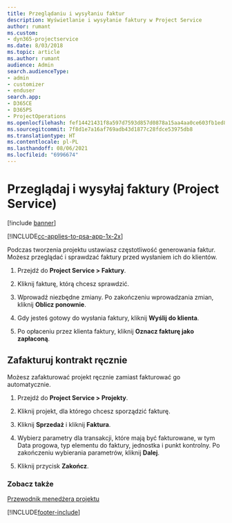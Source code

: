 ```yaml
---
title: Przeglądaniu i wysyłaniu faktur
description: Wyświetlanie i wysyłanie faktury w Project Service
author: rumant
ms.custom:
- dyn365-projectservice
ms.date: 8/03/2018
ms.topic: article
ms.author: rumant
audience: Admin
search.audienceType:
- admin
- customizer
- enduser
search.app:
- D365CE
- D365PS
- ProjectOperations
ms.openlocfilehash: fef14421431f8a597d7593d857d0878a15aa4aa0ce603fb1ed8614903a8f6104
ms.sourcegitcommit: 7f8d1e7a16af769adb43d1877c28fdce53975db8
ms.translationtype: HT
ms.contentlocale: pl-PL
ms.lasthandoff: 08/06/2021
ms.locfileid: "6996674"
---
```

# <a name="view-and-send-invoices-project-service"></a>Przeglądaj i wysyłaj faktury (Project Service)

[!include [banner](../includes/psa-now-project-operations.md)]

[!INCLUDE[cc-applies-to-psa-app-1x-2x](../includes/cc-applies-to-psa-app-1x-2x.md)]

Podczas tworzenia projektu ustawiasz częstotliwość generowania faktur. Możesz przeglądać i sprawdzać faktury przed wysłaniem ich do klientów.  
  
1.  Przejdź do **Project Service > Faktury**.  
  
2.  Kliknij fakturę, którą chcesz sprawdzić.  
  
3.  Wprowadź niezbędne zmiany. Po zakończeniu wprowadzania zmian, kliknij **Oblicz ponownie**.  
  
4.  Gdy jesteś gotowy do wysłania faktury, kliknij **Wyślij do klienta**.  
  
5.  Po opłaceniu przez klienta faktury, kliknij **Oznacz fakturę jako zapłaconą**.  
  
## <a name="manually-invoice-a-contract"></a>Zafakturuj kontrakt ręcznie  
 Możesz zafakturować projekt ręcznie zamiast fakturować go automatycznie.  
  
1.  Przejdź do **Project Service > Projekty**.  
  
2.  Kliknij projekt, dla którego chcesz sporządzić fakturę.  
  
3.  Kliknij **Sprzedaż** i kliknij **Faktura**.  
  
4.  Wybierz parametry dla transakcji, które mają być fakturowane, w tym Data progowa, typ elementu do faktury, jednostka i punkt kontrolny. Po zakończeniu wybierania parametrów, kliknij **Dalej**.  
  
5.  Kliknij przycisk **Zakończ**.  
  
### <a name="see-also"></a>Zobacz także  
 [Przewodnik menedżera projektu](../psa/project-manager-guide.md)


[!INCLUDE[footer-include](../includes/footer-banner.md)]